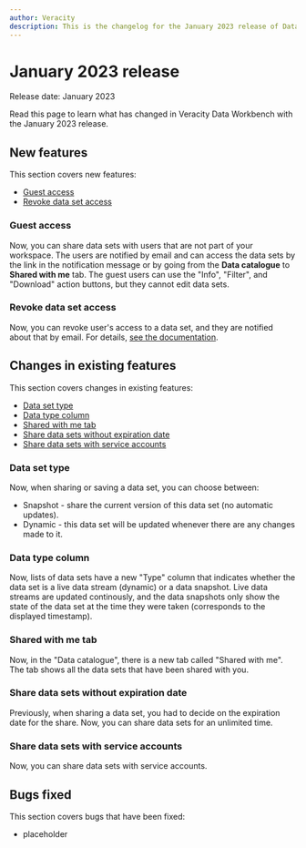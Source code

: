 ```yaml
---
author: Veracity
description: This is the changelog for the January 2023 release of Data Workbench.
---
```


# January 2023 release

Release date: January 2023

Read this page to learn what has changed in Veracity Data Workbench with the January 2023 release.

## New features

This section covers new features:
* [Guest access](#guest-access)
* [Revoke data set access](#revoke-data-set-access)

### Guest access
Now, you can share data sets with users that are not part of your workspace. The users are notified by email and can access the data sets by the link in the notification message or by going from the **Data catalogue** to **Shared with me** tab.
The guest users can use the "Info", "Filter", and "Download" action buttons, but they cannot edit data sets.

### Revoke data set access
Now, you can revoke user's access to a data set, and they are notified about that by email. For details, [see the documentation](../dataworkbench.md#to-revoke-access-to-a-data-set).

## Changes in existing features

This section covers changes in existing features:
* [Data set type](#data-set-type)
* [Data type column](#data-type-column)
* [Shared with me tab](#shared-with-me-tab)
* [Share data sets without expiration date](#share-data-sets-without-expiration-date)
* [Share data sets with service accounts](#share-data-sets-with-service-accounts)

### Data set type
Now, when sharing or saving a data set, you can choose between:
* Snapshot - share the current version of this data set (no automatic updates).
* Dynamic - this data set will be updated whenever there are any changes made to it.

### Data type column
Now, lists of data sets have a new "Type" column that indicates whether the data set is a live data stream (dynamic) or a data snapshot. Live data streams are updated continously, and the data snapshots only show the state of the data set at the time they were taken (corresponds to the displayed timestamp).

### Shared with me tab
Now, in the "Data catalogue", there is a new tab called "Shared with me". The tab shows all the data sets that have been shared with you.

### Share data sets without expiration date
Previously, when sharing a data set, you had to decide on the expiration date for the share. Now, you can share data sets for an unlimited time.

### Share data sets with service accounts
Now, you can share data sets with service accounts.

## Bugs fixed

This section covers bugs that have been fixed:
* placeholder